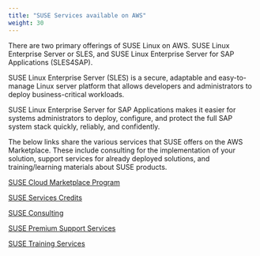 ```yaml
---
title: "SUSE Services available on AWS"
weight: 30
---
```


<!--
Copyright Amazon.com, Inc. or its affiliates. All Rights Reserved.
SPDX-License-Identifier: MIT-0
-->

There are two primary offerings of SUSE Linux on AWS. SUSE Linux Enterprise Server or SLES, and SUSE Linux Enterprise Server for SAP Applications (SLES4SAP).

SUSE Linux Enterprise Server (SLES) is a secure, adaptable and easy-to-manage Linux server platform that allows developers and administrators to deploy business-critical workloads.

SUSE Linux Enterprise Server for SAP Applications makes it easier for systems administrators to deploy, configure, and protect the full SAP system stack quickly, reliably, and confidently.

The below links share the various services that SUSE offers on the AWS Marketplace. These include consulting for the implementation of your solution, support services for already deployed solutions, and training/learning materials about SUSE products.

[SUSE Cloud Marketplace Program](https://aws.amazon.com/marketplace/pp/prodview-b6es6ar6n4siw?sr=0-17&ref_=beagle&applicationId=AWSMPContessa)

[SUSE Services Credits](https://aws.amazon.com/marketplace/pp/prodview-ujcdh57o6y5i4?sr=0-13&ref_=beagle&applicationId=AWSMPContessa)

[SUSE Consulting](https://aws.amazon.com/marketplace/pp/prodview-tky5aflowjlx2?sr=0-14&ref_=beagle&applicationId=AWSMPContessa)

[SUSE Premium Support Services](https://aws.amazon.com/marketplace/pp/prodview-lxdzbmcuh4hpu?sr=0-15&ref_=beagle&applicationId=AWSMPContessa)

[SUSE Training Services](https://aws.amazon.com/marketplace/pp/prodview-2djuzxumesfzy?sr=0-16&ref_=beagle&applicationId=AWSMPContessa)